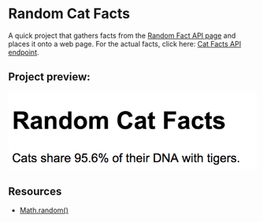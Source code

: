 # Random Cat Facts
A quick project that gathers facts from the [Random Fact API page](https://fact.birb.pw/) and places it onto a web page. For the actual facts, click here: [Cat Facts API endpoint](https://fact.birb.pw/api/v1/cat).

## Project preview:
![cat-facts](images/cat-facts.png)

## Resources
* [Math.random()](https://developer.mozilla.org/en-US/docs/Web/JavaScript/Reference/Global_Objects/Math/random)
